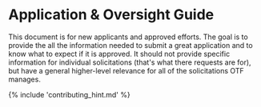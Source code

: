 # Application & Oversight Guide

This document is for new applicants and approved efforts. The goal is to provide the all the information needed to submit a great application and to know what to expect if it is approved. It should not provide specific information for individual solicitations \(that's what there requests are for\), but have a general higher-level relevance for all of the solicitations OTF manages.

{% include 'contributing\_hint.md' %}

